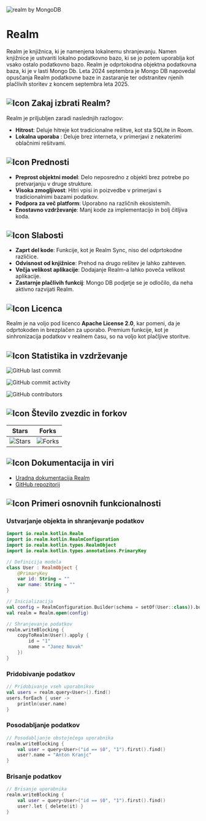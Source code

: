 <picture>
    <source srcset="./images/logo-dark.svg" media="(prefers-color-scheme: dark)" alt="realm by MongoDB">
    <img src="./images/logo.svg" alt="realm by MongoDB">
</picture>

# Realm

Realm je knjižnica, ki je namenjena lokalnemu shranjevanju. Namen knjižnice je ustvariti lokalno podatkovno bazo, ki se jo potem uporablja kot vsako ostalo podatkovno bazo. Realm je odprtokodna objektna podatkovna baza, ki je v lasti Mongo Db. Leta 2024 septembra je Mongo DB napovedal opusčanja Realm podatkovne baze in zastaranje ter odstranitev njenih plačlivih storitev z koncem septembra leta 2025.

## ![Icon](https://img.icons8.com/ios/20/000000/why.png) Zakaj izbrati Realm?
Realm je priljubljen zaradi naslednjih razlogov:
- **Hitrost**: Deluje hitreje kot tradicionalne rešitve, kot sta SQLite in Room.
- **Lokalna uporaba** : Deluje brez interneta, v primerjavi z nekaterimi oblačnimi rešitvami.

## ![Icon](https://img.icons8.com/ios/20/000000/positive-dynamic.png) Prednosti
- **Preprost objektni model**: Delo neposredno z objekti brez potrebe po pretvarjanju v druge strukture.
- **Visoka zmogljivost**: Hitri vpisi in poizvedbe v primerjavi s tradicionalnimi bazami podatkov.
- **Podpora za več platform**: Uporabno na različnih ekosistemih.
- **Enostavno vzdrževanje**: Manj kode za implementacijo in bolj čitljiva koda.

## ![Icon](https://img.icons8.com/ios/20/000000/negative-dynamic.png) Slabosti
- **Zaprt del kode**: Funkcije, kot je Realm Sync, niso del odprtokodne različice.
- **Odvisnost od knjižnice**: Prehod na drugo rešitev je lahko zahteven.
- **Večja velikost aplikacije**: Dodajanje Realm-a lahko poveča velikost aplikacije.
- **Zastarnje plačlivih funkcij**: Mongo DB podjetje se je odločilo, da neha aktivno razvijati Realm.

## ![Icon](https://img.icons8.com/ios/20/000000/license.png) Licenca
Realm je na voljo pod licenco **Apache License 2.0**, kar pomeni, da je odprtokoden in brezplačen za uporabo. Premium funkcije, kot je sinhronizacija podatkov v realnem času, so na voljo kot plačljive storitve.

## ![Icon](https://img.icons8.com/ios/20/000000/maintenance.png) Statistika in vzdrževanje

![GitHub last commit](https://img.shields.io/github/last-commit/realm/realm-kotlin)

![GitHub commit activity](https://img.shields.io/github/commit-activity/m/realm/realm-kotlin)

![GitHub contributors](https://img.shields.io/github/contributors/realm/realm-kotlin)

## ![Icon](https://img.icons8.com/ios/20/000000/star.png) Število zvezdic in forkov

| **Stars**      | **Forks**   |
|-----------------|-------------|
| ![Stars](https://img.shields.io/github/stars/realm/realm-kotlin) | ![Forks](https://img.shields.io/github/forks/realm/realm-kotlin) |

## ![Icon](https://img.icons8.com/ios/20/000000/book.png) Dokumentacija in viri
- [Uradna dokumentacija Realm](https://www.mongodb.com/docs/realm/)
- [GitHub repozitorij](https://github.com/realm/realm-java)

## ![Icon](https://img.icons8.com/ios/20/000000/code.png) Primeri osnovnih funkcionalnosti

### Ustvarjanje objekta in shranjevanje podatkov
```kotlin
import io.realm.kotlin.Realm
import io.realm.kotlin.RealmConfiguration
import io.realm.kotlin.types.RealmObject
import io.realm.kotlin.types.annotations.PrimaryKey

// Definicija modela
class User : RealmObject {
    @PrimaryKey
    var id: String = ""
    var name: String = ""
}

// Inicializacija
val config = RealmConfiguration.Builder(schema = setOf(User::class)).build()
val realm = Realm.open(config)

// Shranjevanje podatkov
realm.writeBlocking {
    copyToRealm(User().apply {
        id = "1"
        name = "Janez Novak"
    })
}
```

### Pridobivanje podatkov
```kotlin
// Pridobivanje vseh uporabnikov
val users = realm.query<User>().find()
users.forEach { user ->
    println(user.name)
}
```

### Posodabljanje podatkov
```kotlin
// Posodabljanje obstoječega uporabnika
realm.writeBlocking {
    val user = query<User>("id == $0", "1").first().find()
    user?.name = "Anton Kranjc"
}
```

### Brisanje podatkov
```kotlin
// Brisanje uporabnika
realm.writeBlocking {
    val user = query<User>("id == $0", "1").first().find()
    user?.let { delete(it) }
}
```
